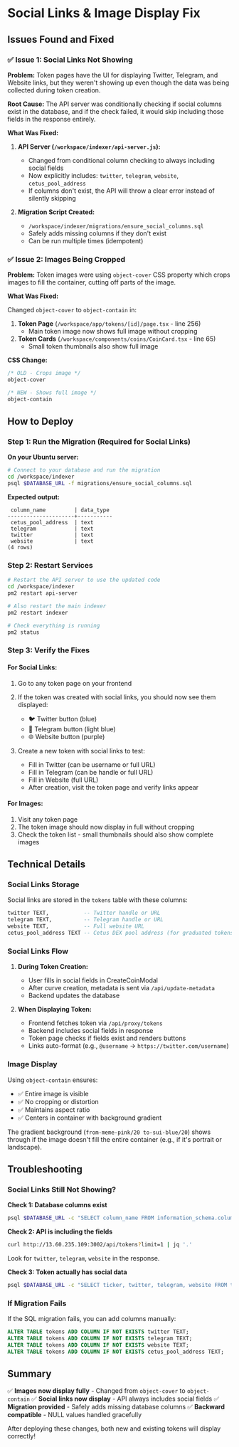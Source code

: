 # Social Links & Image Display Fix

## Issues Found and Fixed

### ✅ Issue 1: Social Links Not Showing

**Problem:** Token pages have the UI for displaying Twitter, Telegram, and Website links, but they weren't showing up even though the data was being collected during token creation.

**Root Cause:** The API server was conditionally checking if social columns exist in the database, and if the check failed, it would skip including those fields in the response entirely.

**What Was Fixed:**

1. **API Server (`/workspace/indexer/api-server.js`):**
   - Changed from conditional column checking to always including social fields
   - Now explicitly includes: `twitter`, `telegram`, `website`, `cetus_pool_address`
   - If columns don't exist, the API will throw a clear error instead of silently skipping

2. **Migration Script Created:**
   - `/workspace/indexer/migrations/ensure_social_columns.sql`
   - Safely adds missing columns if they don't exist
   - Can be run multiple times (idempotent)

### ✅ Issue 2: Images Being Cropped

**Problem:** Token images were using `object-cover` CSS property which crops images to fill the container, cutting off parts of the image.

**What Was Fixed:**

Changed `object-cover` to `object-contain` in:
1. **Token Page** (`/workspace/app/tokens/[id]/page.tsx` - line 256)
   - Main token image now shows full image without cropping
2. **Token Cards** (`/workspace/components/coins/CoinCard.tsx` - line 65)
   - Small token thumbnails also show full image

**CSS Change:**
```css
/* OLD - Crops image */
object-cover

/* NEW - Shows full image */
object-contain
```

## How to Deploy

### Step 1: Run the Migration (Required for Social Links)

**On your Ubuntu server:**

```bash
# Connect to your database and run the migration
cd /workspace/indexer
psql $DATABASE_URL -f migrations/ensure_social_columns.sql
```

**Expected output:**
```
 column_name         | data_type 
---------------------+-----------
 cetus_pool_address  | text
 telegram            | text
 twitter             | text
 website             | text
(4 rows)
```

### Step 2: Restart Services

```bash
# Restart the API server to use the updated code
cd /workspace/indexer
pm2 restart api-server

# Also restart the main indexer
pm2 restart indexer

# Check everything is running
pm2 status
```

### Step 3: Verify the Fixes

#### For Social Links:

1. Go to any token page on your frontend
2. If the token was created with social links, you should now see them displayed:
   - 🐦 Twitter button (blue)
   - 📱 Telegram button (light blue)
   - 🌐 Website button (purple)

3. Create a new token with social links to test:
   - Fill in Twitter (can be username or full URL)
   - Fill in Telegram (can be handle or full URL)
   - Fill in Website (full URL)
   - After creation, visit the token page and verify links appear

#### For Images:

1. Visit any token page
2. The token image should now display in full without cropping
3. Check the token list - small thumbnails should also show complete images

## Technical Details

### Social Links Storage

Social links are stored in the `tokens` table with these columns:
```sql
twitter TEXT,           -- Twitter handle or URL
telegram TEXT,          -- Telegram handle or URL  
website TEXT,           -- Full website URL
cetus_pool_address TEXT -- Cetus DEX pool address (for graduated tokens)
```

### Social Links Flow

1. **During Token Creation:**
   - User fills in social fields in CreateCoinModal
   - After curve creation, metadata is sent via `/api/update-metadata`
   - Backend updates the database

2. **When Displaying Token:**
   - Frontend fetches token via `/api/proxy/tokens`
   - Backend includes social fields in response
   - Token page checks if fields exist and renders buttons
   - Links auto-format (e.g., `@username` → `https://twitter.com/username`)

### Image Display

Using `object-contain` ensures:
- ✅ Entire image is visible
- ✅ No cropping or distortion
- ✅ Maintains aspect ratio
- ✅ Centers in container with background gradient

The gradient background (`from-meme-pink/20 to-sui-blue/20`) shows through if the image doesn't fill the entire container (e.g., if it's portrait or landscape).

## Troubleshooting

### Social Links Still Not Showing?

**Check 1: Database columns exist**
```bash
psql $DATABASE_URL -c "SELECT column_name FROM information_schema.columns WHERE table_name='tokens' AND column_name IN ('twitter', 'telegram', 'website');"
```

**Check 2: API is including the fields**
```bash
curl http://13.60.235.109:3002/api/tokens?limit=1 | jq '.'
```
Look for `twitter`, `telegram`, `website` in the response.

**Check 3: Token actually has social data**
```bash
psql $DATABASE_URL -c "SELECT ticker, twitter, telegram, website FROM tokens WHERE twitter IS NOT NULL OR telegram IS NOT NULL OR website IS NOT NULL;"
```

### If Migration Fails

If the SQL migration fails, you can add columns manually:
```sql
ALTER TABLE tokens ADD COLUMN IF NOT EXISTS twitter TEXT;
ALTER TABLE tokens ADD COLUMN IF NOT EXISTS telegram TEXT;
ALTER TABLE tokens ADD COLUMN IF NOT EXISTS website TEXT;
ALTER TABLE tokens ADD COLUMN IF NOT EXISTS cetus_pool_address TEXT;
```

## Summary

✅ **Images now display fully** - Changed from `object-cover` to `object-contain`
✅ **Social links now display** - API always includes social fields
✅ **Migration provided** - Safely adds missing database columns
✅ **Backward compatible** - NULL values handled gracefully

After deploying these changes, both new and existing tokens will display correctly!
